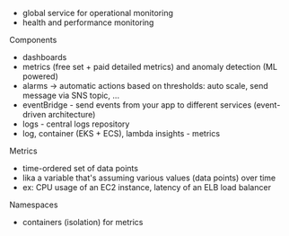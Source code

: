 * global service for operational monitoring
* health and performance monitoring

Components

* dashboards
* metrics (free set + paid detailed metrics) and anomaly detection (ML powered)
* alarms -> automatic actions based on thresholds: auto scale, send message via SNS topic, ...
* eventBridge - send events from your app to different services (event-driven architecture)
* logs - central logs repository
* log, container (EKS + ECS), lambda insights - metrics

Metrics
* time-ordered set of data points
* lika a variable that's assuming various values (data points) over time 
* ex: CPU usage of an EC2 instance, latency of an ELB load balancer

Namespaces
* containers (isolation) for metrics
